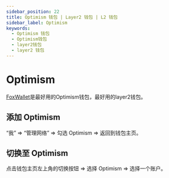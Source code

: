 ```yaml
---
sidebar_position: 22
title: Optimism 钱包 | Layer2 钱包 | L2 钱包
sidebar_label: Optimism
keywords:
  - Optimism 钱包
  - Optimism钱包
  - layer2钱包
  - layer2 钱包
---
```


# Optimism

[FoxWallet](https://foxwallet.com)是最好用的Optimism钱包，最好用的layer2钱包。

## 添加 Optimism

“我” => “管理网络” => 勾选 Optimism => 返回到钱包主页。

## 切换至 Optimism

点击钱包主页左上角的切换按钮 => 选择 Optimism => 选择一个账户。